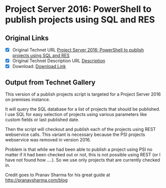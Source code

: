 # Project Server 2016: PowerShell to publish projects using SQL and RES

## Original Links

- [x] Original Technet URL [Project Server 2016: PowerShell to publish projects using SQL and RES](https://gallery.technet.microsoft.com/Server-2016-PowerShell-to-50d7d34c)
- [x] Original Technet Description URL [Description](https://gallery.technet.microsoft.com/Server-2016-PowerShell-to-50d7d34c/description)
- [x] Download: [Download Link](Download\SOLVIN_EasyPublish_2016.ps1)

## Output from Technet Gallery

This version of a publish projects script is targeted for a Project Server 2016 on premises instance.

It will query the SQL database for a list of projects that should be published. I use SQL for easy selection of projects using various parameters like custom fields or last published date.

Then the script will checkout and publish each of the projects using REST webservice calls. This variant is necessary because the PSI projects webservice was removed in version 2016.

Problem is that while we had been able to publish a project using PSI no matter if it had been checked out or not, this is not possible using REST (or I have not found how ....). So we use only projects that are currently checked in.

Credit goes to Pranav Sharma for his great guide at http://pranavsharma.com/blog

